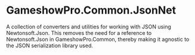 ﻿# GameshowPro.Common.JsonNet
A collection of converters and utilities for working with JSON using Newtonsoft.Json. This removes the need for a reference to Newtonsoft.Json in GameshowPro.Common, thereby making it agnostic to the JSON serialization library used.
